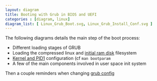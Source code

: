 ```yaml
---
layout: diagram
title: Booting with Grub in BIOS and UEFI
categories : [diagram, linux]
diagram_list: [ Linux_Grub_Boot.svg, Linux_Grub_Install_Conf.svg ]
---
```


The following diagrams details the main step of the boot process:

* Different loading stages of GRUB
* Loading the compressed linux and [initial ram disk][3] filesystem
* [Kernel and PID1][2] configuration (cf `man bootparam`
* A few of the main components involved in user space init system

Then a couple reminders when changing [grub config][1]

[1]: http://www.gnu.org/software/grub/manual/grub.html#Simple-configuration
[2]: https://www.kernel.org/doc/Documentation/kernel-parameters.txt
[3]: https://www.kernel.org/doc/Documentation/filesystems/ramfs-rootfs-initramfs.txt

